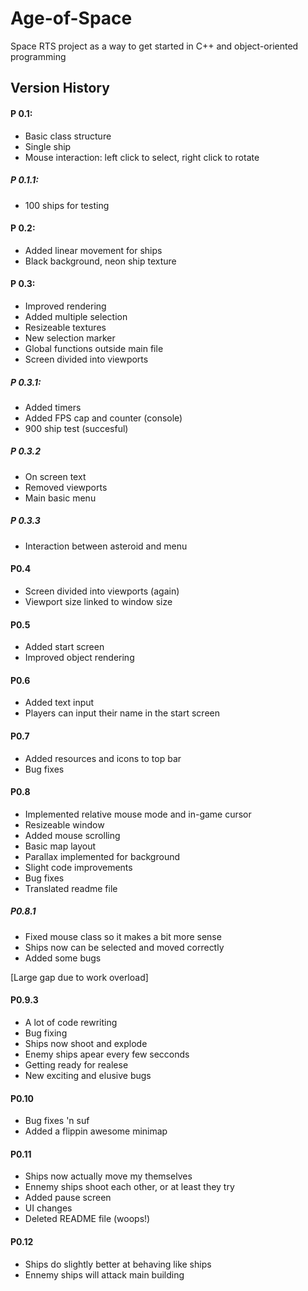 # Age-of-Space

Space RTS project as a way to get started in C++ and object-oriented programming

## Version History

#### P 0.1:
- Basic class structure
- Single ship
- Mouse interaction: left click to select, right click to rotate

##### P 0.1.1:
- 100 ships for testing

#### P 0.2:
- Added linear movement for ships
- Black background, neon ship texture

#### P 0.3:
- Improved rendering
- Added multiple selection
- Resizeable textures
- New selection marker
- Global functions outside main file
- Screen divided into viewports

##### P 0.3.1:
- Added timers
- Added FPS cap and counter (console)
- 900 ship test (succesful)

##### P 0.3.2
- On screen text
- Removed viewports
- Main basic menu

##### P 0.3.3
- Interaction between asteroid and menu

#### P0.4
- Screen divided into viewports (again)
- Viewport size linked to window size

#### P0.5
- Added start screen
- Improved object rendering

#### P0.6
- Added text input
- Players can input their name in the start screen

#### P0.7
- Added resources and icons to top bar
- Bug fixes

#### P0.8
- Implemented relative mouse mode and in-game cursor
- Resizeable window
- Added mouse scrolling
- Basic map layout
- Parallax implemented for background
- Slight code improvements
- Bug fixes
- Translated readme file

##### P0.8.1
- Fixed mouse class so it makes a bit more sense
- Ships now can be selected and moved correctly
- Added some bugs

[Large gap due to work overload]

#### P0.9.3
- A lot of code rewriting
- Bug fixing
- Ships now shoot and explode
- Enemy ships apear every few secconds
- Getting ready for realese
- New exciting and elusive bugs

#### P0.10
- Bug fixes 'n suf
- Added a flippin awesome minimap

#### P0.11
- Ships now actually move my themselves
- Ennemy ships shoot each other, or at least they try
- Added pause screen
- UI changes
- Deleted README file (woops!)

#### P0.12
- Ships do slightly better at behaving like ships
- Ennemy ships will attack main building
